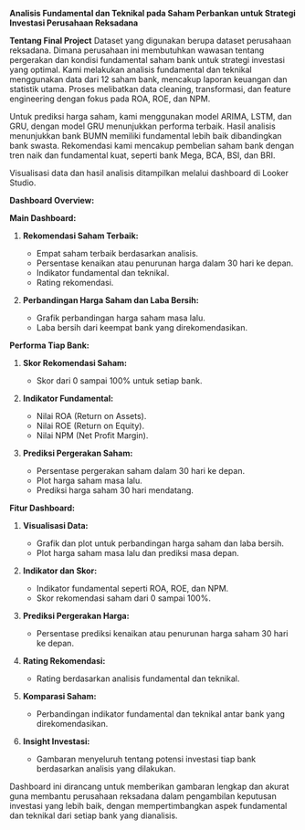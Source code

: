 **Analisis Fundamental dan Teknikal pada Saham Perbankan untuk Strategi Investasi Perusahaan Reksadana**

**Tentang Final Project**
Dataset yang digunakan berupa dataset perusahaan reksadana. Dimana perusahaan ini membutuhkan wawasan tentang pergerakan dan kondisi fundamental saham bank untuk strategi investasi yang optimal. Kami melakukan analisis fundamental dan teknikal menggunakan data dari 12 saham bank, mencakup laporan keuangan dan statistik utama. Proses melibatkan data cleaning, transformasi, dan feature engineering dengan fokus pada ROA, ROE, dan NPM. 

Untuk prediksi harga saham, kami menggunakan model ARIMA, LSTM, dan GRU, dengan model GRU menunjukkan performa terbaik. Hasil analisis menunjukkan bank BUMN memiliki fundamental lebih baik dibandingkan bank swasta. Rekomendasi kami mencakup pembelian saham bank dengan tren naik dan fundamental kuat, seperti bank Mega, BCA, BSI, dan BRI. 

Visualisasi data dan hasil analisis ditampilkan melalui dashboard di Looker Studio.


**Dashboard Overview:**

**Main Dashboard:**
1. **Rekomendasi Saham Terbaik:**
   - Empat saham terbaik berdasarkan analisis.
   - Persentase kenaikan atau penurunan harga dalam 30 hari ke depan.
   - Indikator fundamental dan teknikal.
   - Rating rekomendasi.

2. **Perbandingan Harga Saham dan Laba Bersih:**
   - Grafik perbandingan harga saham masa lalu.
   - Laba bersih dari keempat bank yang direkomendasikan.

**Performa Tiap Bank:**
1. **Skor Rekomendasi Saham:**
   - Skor dari 0 sampai 100% untuk setiap bank.

2. **Indikator Fundamental:**
   - Nilai ROA (Return on Assets).
   - Nilai ROE (Return on Equity).
   - Nilai NPM (Net Profit Margin).

3. **Prediksi Pergerakan Saham:**
   - Persentase pergerakan saham dalam 30 hari ke depan.
   - Plot harga saham masa lalu.
   - Prediksi harga saham 30 hari mendatang.

**Fitur Dashboard:**
1. **Visualisasi Data:**
   - Grafik dan plot untuk perbandingan harga saham dan laba bersih.
   - Plot harga saham masa lalu dan prediksi masa depan.

2. **Indikator dan Skor:**
   - Indikator fundamental seperti ROA, ROE, dan NPM.
   - Skor rekomendasi saham dari 0 sampai 100%.

3. **Prediksi Pergerakan Harga:**
   - Persentase prediksi kenaikan atau penurunan harga saham 30 hari ke depan.

4. **Rating Rekomendasi:**
   - Rating berdasarkan analisis fundamental dan teknikal.

5. **Komparasi Saham:**
   - Perbandingan indikator fundamental dan teknikal antar bank yang direkomendasikan.

6. **Insight Investasi:**
   - Gambaran menyeluruh tentang potensi investasi tiap bank berdasarkan analisis yang dilakukan.

Dashboard ini dirancang untuk memberikan gambaran lengkap dan akurat guna membantu perusahaan reksadana dalam pengambilan keputusan investasi yang lebih baik, dengan mempertimbangkan aspek fundamental dan teknikal dari setiap bank yang dianalisis.


